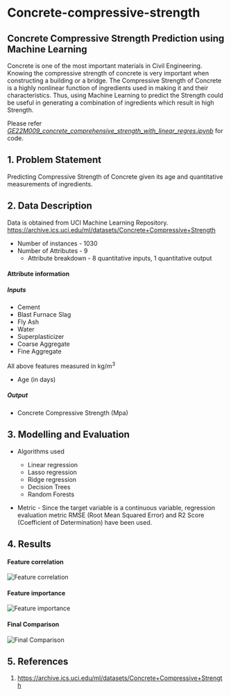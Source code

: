 # Concrete-compressive-strength

## Concrete Compressive Strength Prediction using Machine Learning

Concrete is one of the most important materials in Civil Engineering. Knowing the compressive strength of concrete is very important when constructing a building or a bridge. The Compressive Strength of Concrete is a highly nonlinear function of ingredients used in making it and their characteristics. Thus, using Machine Learning to predict the Strength could be useful in generating a combination of ingredients which result in high Strength.



Please refer [*GE22M009_concrete_comprehensive_strength_with_linear_regres.ipynb*](https://github.com/ahmecse/Concrete-Compressive-Strength-Prediction-using-ML/blob/0b8ffa87629dc7e972d10ce8b377fcee7c5cfa41/GE22M009_concrete_comprehensive_strength_with_linear_regres.ipynb) for code.

## 1. Problem Statement
Predicting Compressive Strength of Concrete given its age and quantitative measurements of ingredients.

## 2. Data Description

Data is obtained from UCI Machine Learning Repository.
https://archive.ics.uci.edu/ml/datasets/Concrete+Compressive+Strength

* Number of instances - 1030
* Number of Attributes - 9
  * Attribute breakdown - 8 quantitative inputs, 1 quantitative output

#### Attribute information
##### Inputs
* Cement
* Blast Furnace Slag
* Fly Ash
* Water
* Superplasticizer
* Coarse Aggregate
* Fine Aggregate

All above features measured in kg/$m^3$

* Age (in days)

##### Output
* Concrete Compressive Strength (Mpa)

## 3. Modelling and Evaluation

* Algorithms used
  * Linear regression
  * Lasso regression
  * Ridge regression
  * Decision Trees
  * Random Forests

* Metric - Since the target variable is a continuous variable, regression evaluation metric RMSE (Root Mean Squared Error) and R2 Score (Coefficient of Determination) have been used.

## 4. Results

#### Feature correlation
![Feature correlation](https://github.com/ahmecse/Concrete-Compressive-Strength-Prediction-using-ML/blob/0b8ffa87629dc7e972d10ce8b377fcee7c5cfa41/resources/1.png)
#### Feature importance
![Feature importance](https://github.com/ahmecse/Concrete-Compressive-Strength-Prediction-using-ML/blob/0b8ffa87629dc7e972d10ce8b377fcee7c5cfa41/resources/3.png)
#### Final Comparison
![Final Comparison](https://github.com/ahmecse/Concrete-Compressive-Strength-Prediction-using-ML/blob/0b8ffa87629dc7e972d10ce8b377fcee7c5cfa41/resources/4.png)


## 5. References
1. https://archive.ics.uci.edu/ml/datasets/Concrete+Compressive+Strength
